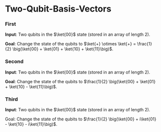 # Two-Qubit-Basis-Vectors
### First
**Input**: Two qubits in the $\ket{00}$ state (stored in an array of length 2).

**Goal**: Change the state of the qubits to $\ket{+} \otimes \ket{+} = \frac{1}{2} \big(\ket{00} + \ket{01} + \ket{10} + \ket{11}\big)$.

### Second
**Input**: Two qubits in the $\ket{00}$ state (stored in an array of length 2).

**Goal**: Change the state of the qubits to $\frac{1}{2} \big(\ket{00} + \ket{01} + \ket{10} - \ket{11}\big)$.

### Third
**Input**: Two qubits in the $\ket{00}$ state (stored in an array of length 2).

Goal: Change the state of the qubits to $\frac{1}{2} \big(\ket{00} + i\ket{01} - \ket{10} - i\ket{11}\big)$.
